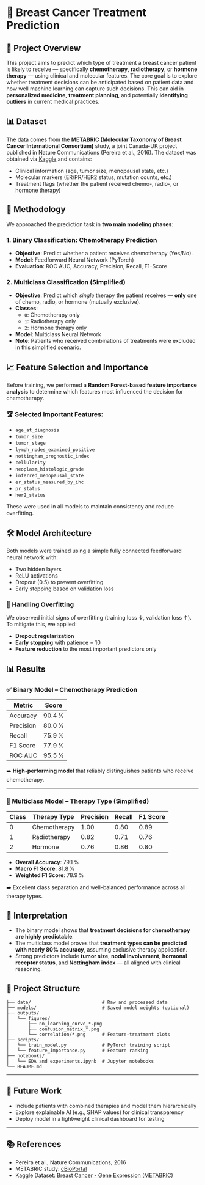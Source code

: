 
# 🧠 Breast Cancer Treatment Prediction 

## 📌 Project Overview

This project aims to predict which type of treatment a breast cancer patient is likely to receive — specifically **chemotherapy**, **radiotherapy**, or **hormone therapy** — using clinical and molecular features. The core goal is to explore whether treatment decisions can be anticipated based on patient data and how well machine learning can capture such decisions. This can aid in **personalized medicine**, **treatment planning**, and potentially **identifying outliers** in current medical practices.

## 📊 Dataset

The data comes from the **METABRIC (Molecular Taxonomy of Breast Cancer International Consortium)** study, a joint Canada-UK project published in Nature Communications (Pereira et al., 2016). The dataset was obtained via [Kaggle](https://www.kaggle.com/datasets/raghadalharbi/breast-cancer-gene-expression-profiles-metabric) and contains:

- Clinical information (age, tumor size, menopausal state, etc.)
- Molecular markers (ER/PR/HER2 status, mutation counts, etc.)
- Treatment flags (whether the patient received chemo-, radio-, or hormone therapy)

## 🧪 Methodology

We approached the prediction task in **two main modeling phases**:

### 1. **Binary Classification: Chemotherapy Prediction**

- **Objective**: Predict whether a patient receives chemotherapy (Yes/No).
- **Model**: Feedforward Neural Network (PyTorch)
- **Evaluation**: ROC AUC, Accuracy, Precision, Recall, F1-Score

### 2. **Multiclass Classification (Simplified)**

- **Objective**: Predict which *single* therapy the patient receives — **only** one of chemo, radio, or hormone (mutually exclusive).
- **Classes**:
  - `0`: Chemotherapy only
  - `1`: Radiotherapy only
  - `2`: Hormone therapy only
- **Model**: Multiclass Neural Network
- **Note**: Patients who received combinations of treatments were excluded in this simplified scenario.

## 📈 Feature Selection and Importance

Before training, we performed a **Random Forest-based feature importance analysis** to determine which features most influenced the decision for chemotherapy.

### 🏆 Selected Important Features:

- `age_at_diagnosis`
- `tumor_size`
- `tumor_stage`
- `lymph_nodes_examined_positive`
- `nottingham_prognostic_index`
- `cellularity`
- `neoplasm_histologic_grade`
- `inferred_menopausal_state`
- `er_status_measured_by_ihc`
- `pr_status`
- `her2_status`

These were used in all models to maintain consistency and reduce overfitting.

## 🛠 Model Architecture

Both models were trained using a simple fully connected feedforward neural network with:

- Two hidden layers
- ReLU activations
- Dropout (0.5) to prevent overfitting
- Early stopping based on validation loss

### 🚫 Handling Overfitting

We observed initial signs of overfitting (training loss ↓, validation loss ↑). To mitigate this, we applied:

- **Dropout regularization**
- **Early stopping** with patience = 10
- **Feature reduction** to the most important predictors only

## 📊 Results

### ✅ Binary Model – Chemotherapy Prediction

| Metric        | Score     |
|---------------|-----------|
| Accuracy      | 90.4 %    |
| Precision     | 80.0 %    |
| Recall        | 75.9 %    |
| F1 Score      | 77.9 %    |
| ROC AUC       | 95.5 %    |

➡️ **High-performing model** that reliably distinguishes patients who receive chemotherapy.

---

### 🔁 Multiclass Model – Therapy Type (Simplified)

| Class   | Therapy Type   | Precision | Recall | F1 Score |
|---------|----------------|-----------|--------|----------|
| 0       | Chemotherapy   | 1.00      | 0.80   | 0.89     |
| 1       | Radiotherapy   | 0.82      | 0.71   | 0.76     |
| 2       | Hormone        | 0.76      | 0.86   | 0.80     |

- **Overall Accuracy**: 79.1 %
- **Macro F1 Score**: 81.8 %
- **Weighted F1 Score**: 78.9 %

➡️ Excellent class separation and well-balanced performance across all therapy types.

## 🧠 Interpretation

- The binary model shows that **treatment decisions for chemotherapy are highly predictable**.
- The multiclass model proves that **treatment types can be predicted with nearly 80% accuracy**, assuming exclusive therapy application.
- Strong predictors include **tumor size**, **nodal involvement**, **hormonal receptor status**, and **Nottingham index** — all aligned with clinical reasoning.

## 📂 Project Structure

```
├── data/                          # Raw and processed data
├── models/                        # Saved model weights (optional)
├── outputs/
│   └── figures/
│       ├── nn_learning_curve_*.png
│       ├── confusion_matrix_*.png
│       └── correlation/*.png      # Feature-treatment plots
├── scripts/
│   └── train_model.py             # PyTorch training script
│   └── feature_importance.py      # Feature ranking
├── notebooks/
│   └── EDA and experiments.ipynb  # Jupyter notebooks
└── README.md
```

---

## 📌 Future Work

- Include patients with combined therapies and model them hierarchically
- Explore explainable AI (e.g., SHAP values) for clinical transparency
- Deploy model in a lightweight clinical dashboard for testing

---

## 📚 References

- Pereira et al., Nature Communications, 2016  
- METABRIC study: [cBioPortal](https://www.cbioportal.org/study/summary?id=brca_metabric)  
- Kaggle Dataset: [Breast Cancer - Gene Expression (METABRIC)](https://www.kaggle.com/datasets/raghadalharbi/breast-cancer-gene-expression-profiles-metabric)
